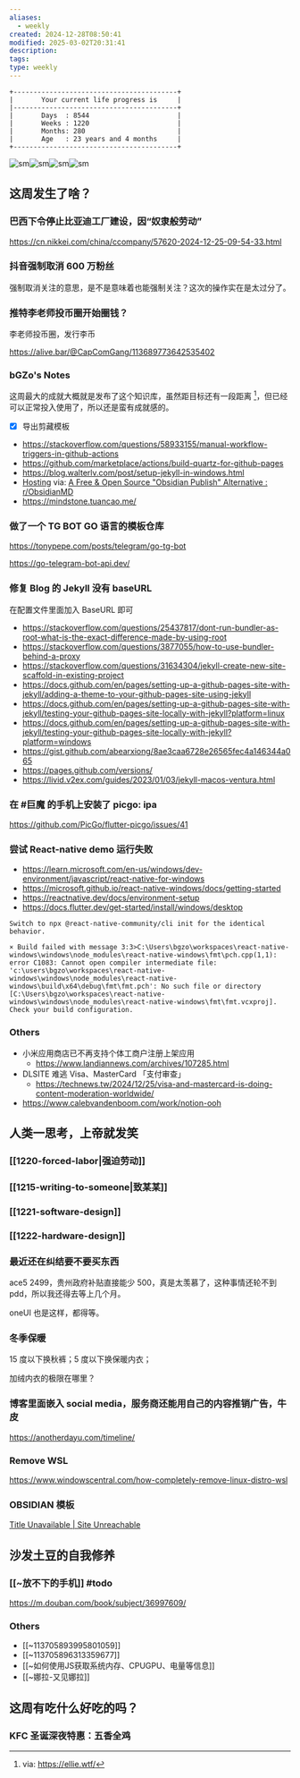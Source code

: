 ```yaml
---
aliases:
  - weekly
created: 2024-12-28T08:50:41
modified: 2025-03-02T20:31:41
description: 
tags: 
type: weekly
---
```


```shell
+-----------------------------------------+
|       Your current life progress is     |
|-----------------------------------------+
|       Days  : 8544                      |
|       Weeks : 1220                      |
|       Months: 280                       |
|       Age   : 23 years and 4 months     |
+-----------------------------------------+
```

![sm](https://img.owspace.com/Public/uploads/Download/2024/1225.jpg)![sm](https://img.owspace.com/Public/uploads/Download/2024/1228.jpg)![sm](https://img.owspace.com/Public/uploads/Download/2024/1227.jpg)![sm](https://img.owspace.com/Public/uploads/Download/2024/1223.jpg)

## 这周发生了啥？

### 巴西下令停止比亚迪工厂建设，因“奴隶般劳动”

https://cn.nikkei.com/china/ccompany/57620-2024-12-25-09-54-33.html

### 抖音强制取消 600 万粉丝

强制取消关注的意思，是不是意味着也能强制关注？这次的操作实在是太过分了。

### 推特李老师投币圈开始圈钱？

李老师投币圈，发行李币

https://alive.bar/@CapComGang/113689773642535402

### bGZo's Notes

这周最大的成就大概就是发布了这个知识库，虽然距目标还有一段距离 [^target-obsidian-website]，但已经可以正常投入使用了，所以还是蛮有成就感的。

- [x] 导出剪藏模板 
- https://stackoverflow.com/questions/58933155/manual-workflow-triggers-in-github-actions
- https://github.com/marketplace/actions/build-quartz-for-github-pages
- https://blog.walterlv.com/post/setup-jekyll-in-windows.html
- [Hosting](https://quartz.jzhao.xyz/hosting) via: [A Free & Open Source "Obsidian Publish" Alternative : r/ObsidianMD](https://www.reddit.com/r/ObsidianMD/comments/u7r2a5/a_free_open_source_obsidian_publish_alternative/)
- https://mindstone.tuancao.me/


### 做了一个 TG BOT GO 语言的模板仓库

https://tonypepe.com/posts/telegram/go-tg-bot

https://go-telegram-bot-api.dev/

### 修复 Blog 的 Jekyll 没有 baseURL

在配置文件里面加入 BaseURL 即可

- https://stackoverflow.com/questions/25437817/dont-run-bundler-as-root-what-is-the-exact-difference-made-by-using-root
- https://stackoverflow.com/questions/3877055/how-to-use-bundler-behind-a-proxy
- https://stackoverflow.com/questions/31634304/jekyll-create-new-site-scaffold-in-existing-project
- https://docs.github.com/en/pages/setting-up-a-github-pages-site-with-jekyll/adding-a-theme-to-your-github-pages-site-using-jekyll
- https://docs.github.com/en/pages/setting-up-a-github-pages-site-with-jekyll/testing-your-github-pages-site-locally-with-jekyll?platform=linux
- https://docs.github.com/en/pages/setting-up-a-github-pages-site-with-jekyll/testing-your-github-pages-site-locally-with-jekyll?platform=windows
- https://gist.github.com/abearxiong/8ae3caa6728e26565fec4a146344a065
- https://pages.github.com/versions/
- https://livid.v2ex.com/guides/2023/01/03/jekyll-macos-ventura.html

### 在 #巨魔 的手机上安装了 picgo: ipa

https://github.com/PicGo/flutter-picgo/issues/41

### 尝试 React-native demo 运行失败
- https://learn.microsoft.com/en-us/windows/dev-environment/javascript/react-native-for-windows
- https://microsoft.github.io/react-native-windows/docs/getting-started
- https://reactnative.dev/docs/environment-setup
- https://docs.flutter.dev/get-started/install/windows/desktop

```
Switch to npx @react-native-community/cli init for the identical behavior.

× Build failed with message 3:3>C:\Users\bgzo\workspaces\react-native-windows\windows\node_modules\react-native-windows\fmt\pch.cpp(1,1): error C1083: Cannot open compiler intermediate file: 'c:\users\bgzo\workspaces\react-native-windows\windows\node_modules\react-native-windows\build\x64\debug\fmt\fmt.pch': No such file or directory [C:\Users\bgzo\workspaces\react-native-windows\windows\node_modules\react-native-windows\fmt\fmt.vcxproj]. Check your build configuration.
```

### Others
- 小米应用商店已不再支持个体工商户注册上架应用
    - https://www.landiannews.com/archives/107285.html
- DLSITE 难逃 Visa、MasterCard 「支付审查」
    - https://technews.tw/2024/12/25/visa-and-mastercard-is-doing-content-moderation-worldwide/
- https://www.calebvandenboom.com/work/notion-ooh

## 人类一思考，上帝就发笑

### [[1220-forced-labor|强迫劳动]]

### [[1215-writing-to-someone|致某某]]

### [[1221-software-design]]

### [[1222-hardware-design]]

### 最近还在纠结要不要买东西

ace5 2499，贵州政府补贴直接能少 500，真是太羡慕了，这种事情还轮不到 pdd，所以我还得去等上几个月。

oneUI 也是这样，都得等。

### 冬季保暖

15 度以下换秋裤；5 度以下换保暖内衣；

加绒内衣的极限在哪里？

### 博客里面嵌入 social media，服务商还能用自己的内容推销广告，牛皮

https://anotherdayu.com/timeline/

### Remove WSL

https://www.windowscentral.com/how-completely-remove-linux-distro-wsl

### OBSIDIAN 模板

[Title Unavailable \| Site Unreachable](https://logseqtemplates.com/)

## 沙发土豆的自我修养

### [[~放不下的手机]] #todo

https://m.douban.com/book/subject/36997609/

### Others

- [[~113705893995801059]]
- [[~113705896313359677]]
- [[~如何使用JS获取系统内存、CPUGPU、电量等信息]]
- [[~娜拉-又见娜拉]]

## 这周有吃什么好吃的吗？
### KFC 圣诞深夜特惠：五香全鸡

[^target-obsidian-website]: via: https://ellie.wtf/
